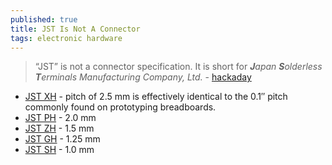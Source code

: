 ```yaml
---
published: true
title: JST Is Not A Connector
tags: electronic hardware
---
```

> “JST” is not a connector specification. It is short for _**J**apan **S**olderless **T**erminals Manufacturing Company, Ltd._ - [hackaday](https://hackaday.com/2017/12/27/jst-is-not-a-connector/)

- [JST XH](https://www.jst-mfg.com/product/detail_e.php?series=277) - pitch of 2.5 mm is effectively identical to the 0.1″ pitch commonly found on prototyping breadboards.
- [JST PH](https://www.jst-mfg.com/product/detail_e.php?series=199) - 2.0 mm
- [JST ZH](https://www.jst-mfg.com/product/detail_e.php?series=287) - 1.5 mm
- [JST GH](https://www.jst-mfg.com/product/detail_e.php?series=105) - 1.25 mm
- [JST SH](https://www.jst-mfg.com/product/detail_e.php?series=231) - 1.0 mm
